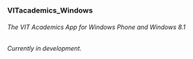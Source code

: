 ### VITacademics_Windows
###### The VIT Academics App for Windows Phone and Windows 8.1
###### Currently in development.
